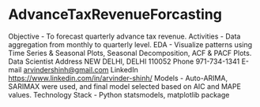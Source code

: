 # AdvanceTaxRevenueForcasting

Objective - To forecast quarterly advance tax revenue.
Activities -
Data aggregation from monthly to quarterly level.
EDA - Visualize patterns using Time Series & Seasonal Plots, Seasonal Decomposition, ACF &
PACF Plots.
Data Scientist
Address NEW DELHI, DELHI 110052
Phone 971-734-1341
E-mail arvindershinh@gmail.com
LinkedIn https://www.linkedin.com/in/arvinder-shinh/
Models - Auto-ARIMA, SARIMAX were used, and final model selected based on AIC and
MAPE values.
Technology Stack - Python statsmodels, matplotlib package

